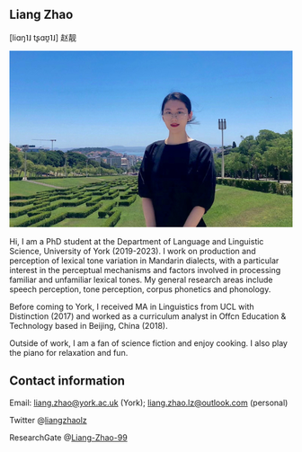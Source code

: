 ## Liang Zhao

[liɑŋ˥˩ tʂɑʊ̯˥˩] 赵靓

![image](mypic_crop2.jpg)

Hi, I am a PhD student at the Department of Language and Linguistic Science, University of York (2019-2023). I work on production and perception of lexical tone variation in Mandarin dialects, with a particular interest in the perceptual mechanisms and factors involved in processing familiar and unfamiliar lexical tones. My general research areas include speech perception, tone perception, corpus phonetics and phonology.  

Before coming to York, I received MA in Linguistics from UCL with Distinction (2017) and worked as a curriculum analyst in Offcn Education & Technology based in Beijing, China (2018).

Outside of work, I am a fan of science fiction and enjoy cooking. I also play the piano for relaxation and fun.

## Contact information

Email: liang.zhao@york.ac.uk (York); liang.zhao.lz@outlook.com (personal)

Twitter @[liangzhaolz](https://twitter.com/liangzhaolz)

ResearchGate @[Liang-Zhao-99](https://www.researchgate.net/profile/Liang-Zhao-99)



